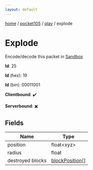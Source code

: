 ```yaml
---
layout: default
---
```


[home](/)  /  [pocket105](/protocol/pocket105)  /  [play](/protocol/pocket105/play)  /  explode

# Explode

Encode/decode this packet in [Sandbox](../../../sandbox/pocket105#Play.Explode)

**Id**: 25

**Id** (hex): 19

**Id** (bin): 00011001

**Clientbound**: ✔️

**Serverbound**: ✖️

## Fields

Name | Type
---|---
position | float&lt;xyz&gt;
radius | float
destroyed blocks | [blockPosition](/protocol/pocket105/types/block-position)[]

